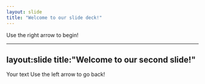 ```yaml
---
layout: slide
title: "Welcome to our slide deck!"
---
```


Use the right arrow to begin!

---
layout:slide
title:"Welcome to our second slide!"
---
Your text
Use the left arrow to go back!
